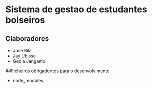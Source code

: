 # Sistema de gestao de estudantes bolseiros

## Claboradores
- Jose Bila
- Jay Ubisse 
- Gedia Jangamo

##Ficheiros obrigadoritos para o desenvolvimento
- node_modules